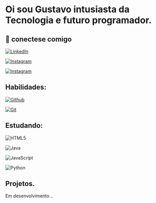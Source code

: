 # Oi sou Gustavo intusiasta da Tecnologia e futuro programador.

## 📱 conectese comigo

[![LinkedIn](https://img.shields.io/badge/LinkedIn-000?style=for-the-badge&logo=linkedin&logoColor=0E76A8)](https://www.linkedin.com/in/gustavo-costa-silva-2a4b26244/)

[![Instagram](https://img.shields.io/badge/Instagram-000?style=for-the-badge&logo=instagram)](https://instagram.com/gustavocsilvva?utm_source=qr&igshid=OGIxMTE0OTdkZA==)

[![Instagram](https://img.shields.io/badge/GitHub-000?style=for-the-badge&logo=GitHub)](https://github.com/Gustavo-costa-s)

## Habilidades:
[![Github](https://img.shields.io/badge/GitHub-ec63a1?style=for-the-badge&logo=github&logocolor=fff)](https://docs.git-scm.com/doc)

[![Git](https://img.shields.io/badge/Git-ec63a1?style=for-the-badge&logo=git&logocolor=fff)]()



## Estudando:
![HTML5](https://img.shields.io/badge/HTML5-000?style=for-the-badge&logo=html5)

![Java](https://img.shields.io/badge/Java-000?style=for-the-badge&logo=java)

![JavaScript](https://img.shields.io/badge/JavaScript-000?style=for-the-badge&logo=javascript)

![Python](https://img.shields.io/badge/Python-000?style=for-the-badge&logo=python)


## Projetos.
 Em desenvolvimento...